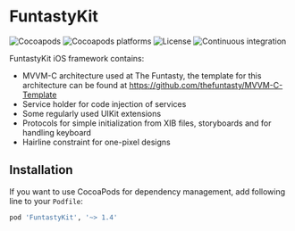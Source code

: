 # FuntastyKit

![Cocoapods](https://img.shields.io/cocoapods/v/FuntastyKit.svg)
![Cocoapods platforms](https://img.shields.io/cocoapods/p/FuntastyKit.svg)
![License](https://img.shields.io/cocoapods/l/FuntastyKit.svg)
![Continuous integration](https://img.shields.io/bitrise/b2201bef8986b898.svg?label=ci&token=55zmQOJfJyHGQ2nOwaQ23Q)

FuntastyKit iOS framework contains:

- MVVM-C architecture used at The Funtasty, the template for this architecture can be found at https://github.com/thefuntasty/MVVM-C-Template
- Service holder for code injection of services
- Some regularly used UIKit extensions
- Protocols for simple initialization from XIB files, storyboards and for handling keyboard
- Hairline constraint for one-pixel designs

## Installation

If you want to use CocoaPods for dependency management, add following line to your `Podfile`:

```ruby
pod 'FuntastyKit', '~> 1.4'
```
